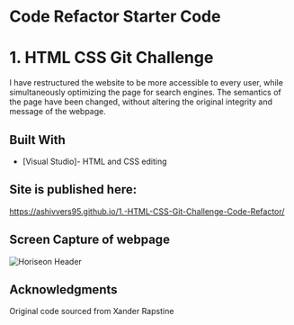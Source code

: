 # Code Refactor Starter Code
# 1. HTML CSS Git Challenge 

I have restructured the website to be more accessible to every user, while simultaneously optimizing the page for search engines. The semantics of the page have been changed, without altering the original integrity and message of the webpage.

## Built With

* [Visual Studio]- HTML and CSS editing

## Site is published here: 

https://ashivvers95.github.io/1.-HTML-CSS-Git-Challenge-Code-Refactor/

## Screen Capture of webpage

 ![Horiseon Header](./assets/images/capture.png)

## Acknowledgments

Original code sourced from Xander Rapstine
